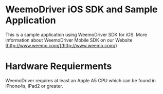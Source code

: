 WeemoDriver iOS SDK and Sample Application
=======

This is a sample application using WeemoDriver SDK for iOS. More information about WeemoDriver Mobile SDK on our Website [http://www.weemo.com/](http://www.weemo.com/)

Hardware Requierments
=====

WeemoDriver requires at least an Apple A5 CPU which can be found in iPhone4s, iPad2 or greater.

